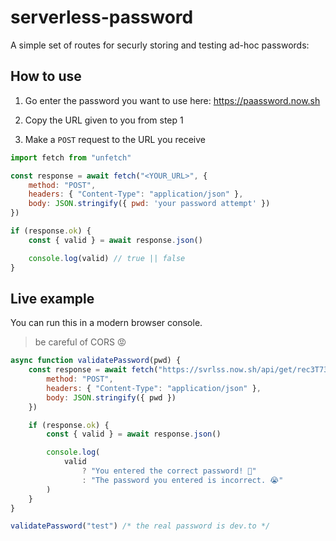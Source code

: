 # serverless-password

A simple set of routes for securly storing and testing ad-hoc passwords:

## How to use

1. Go enter the password you want to use here: https://paassword.now.sh

2. Copy the URL given to you from step 1

3. Make a `POST` request to the URL you receive

```JavaScript
import fetch from "unfetch"

const response = await fetch("<YOUR_URL>", {
    method: "POST",
    headers: { "Content-Type": "application/json" },
    body: JSON.stringify({ pwd: 'your password attempt' })
})

if (response.ok) {
    const { valid } = await response.json()

    console.log(valid) // true || false
}
```

## Live example

You can run this in a modern browser console.

> be careful of CORS 😡

```JavaScript
async function validatePassword(pwd) {
    const response = await fetch("https://svrlss.now.sh/api/get/rec3T73O3WNZk3IZj", {
        method: "POST",
        headers: { "Content-Type": "application/json" },
        body: JSON.stringify({ pwd })
    })

    if (response.ok) {
        const { valid } = await response.json()

        console.log(
            valid
                ? "You entered the correct password! 👏"
                : "The password you entered is incorrect. 😭"
        )
    }
}

validatePassword("test") /* the real password is dev.to */
```
